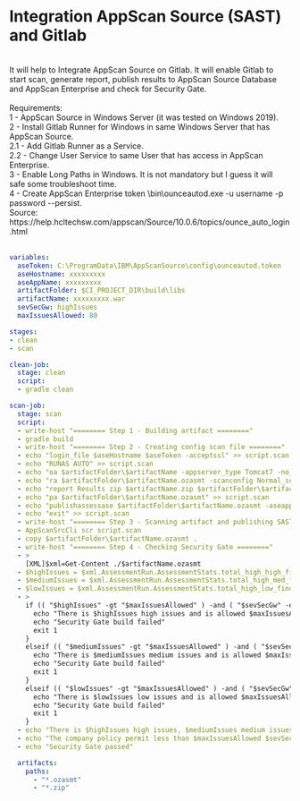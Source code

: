 # Integration AppScan Source (SAST) and Gitlab
</br>
It will help to Integrate AppScan Source on Gitlab. It will enable Gitlab to start scan, generate report, publish results to AppScan Source Database and AppScan Enterprise and check for Security Gate.<br>
<br>
Requirements:<br>
1 - AppScan Source in Windows Server (it was tested on Windows 2019).<br>
2 - Install Gitlab Runner for Windows in same Windows Server that has AppScan Source.<br>
2.1 - Add Gitlab Runner as a Service.<br>
2.2 - Change User Service to same User that has access in AppScan Enterprise.<br>
3 - Enable Long Paths in Windows. It is not mandatory but I guess it will safe some troubleshoot time.<br>
4 - Create AppScan Enterprise token <install_dir>\bin\ounceautod.exe -u username -p password --persist.<br>
  Source: https://help.hcltechsw.com/appscan/Source/10.0.6/topics/ounce_auto_login.html <br>
  <br>

```yaml
variables:
  aseToken: C:\ProgramData\IBM\AppScanSource\config\ounceautod.token
  aseHostname: xxxxxxxxx
  aseAppName: xxxxxxxxx
  artifactFolder: $CI_PROJECT_DIR\build\libs 
  artifactName: xxxxxxxxx.war
  sevSecGw: highIssues
  maxIssuesAllowed: 80

stages:
- clean
- scan

clean-job:
  stage: clean
  script:
  - gradle clean

scan-job:
  stage: scan
  script:
  - write-host "======== Step 1 - Building artifact ========"
  - gradle build
  - write-host "======== Step 2 - Creating config scan file ========"
  - echo "login_file $aseHostname $aseToken -acceptssl" >> script.scan
  - echo "RUNAS AUTO" >> script.scan
  - echo "oa $artifactFolder\$artifactName -appserver_type Tomcat7 -no_ear_project" >> script.scan
  - echo "ra $artifactFolder\$artifactName.ozasmt -scanconfig Normal_scan -name $artifactName-$CI_JOB_ID" >> script.scan
  - echo "report Results zip $artifactName.zip $artifactFolder\$artifactName.ozasmt -includeSrcBefore:5 -includeSrcAfter:5 -includeTrace:definitive -includeTrace:suspect -includeHowToFix" >> script.scan
  - echo "pa $artifactFolder\$artifactName.ozasmt" >> script.scan
  - echo "publishassessase $artifactFolder\$artifactName.ozasmt -aseapplication $aseAppName -name $artifactName-$CI_JOB_ID" >> script.scan
  - echo "exit" >> script.scan
  - write-host "======== Step 3 - Scanning artifact and publishing SAST result ========"
  - AppScanSrcCli scr script.scan
  - copy $artifactFolder\$artifactName.ozasmt .
  - write-host "======== Step 4 - Checking Security Gate ========"
  - >
    [XML]$xml=Get-Content ./$artifactName.ozasmt
  - $highIssues = $xml.AssessmentRun.AssessmentStats.total_high_high_finding
  - $mediumIssues = $xml.AssessmentRun.AssessmentStats.total_high_med_finding
  - $lowIssues = $xml.AssessmentRun.AssessmentStats.total_high_low_finding
  - >
    if (( "$highIssues" -gt "$maxIssuesAllowed" ) -and ( "$sevSecGw" -eq "highIssues" )) {
      echo "There is $highIssues high issues and is allowed $maxIssuesAllowed"
      echo "Security Gate build failed"
      exit 1
    }
    elseif (( "$mediumIssues" -gt "$maxIssuesAllowed" ) -and ( "$sevSecGw" -eq "mediumIssues" )) {
      echo "There is $mediumIssues medium issues and is allowed $maxIssuesAllowed"
      echo "Security Gate build failed"
      exit 1
    }
    elseif (( "$lowIssues" -gt "$maxIssuesAllowed" ) -and ( "$sevSecGw" -eq "lowIssues" )) {
      echo "There is $lowIssues low issues and is allowed $maxIssuesAllowed"
      echo "Security Gate build failed"
      exit 1
    }
  - echo "There is $highIssues high issues, $mediumIssues medium issues and $lowIssues low issues"
  - echo "The company policy permit less than $maxIssuesAllowed $sevSecGw severity"
  - echo "Security Gate passed"

  artifacts:
    paths:
      - "*.ozasmt"
      - "*.zip"
```
